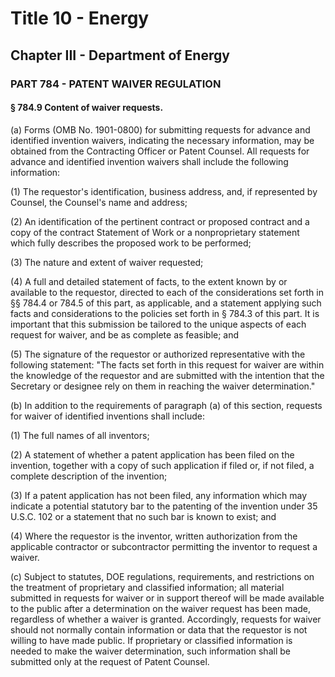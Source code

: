 
# Title 10 - Energy
## Chapter III - Department of Energy
### PART 784 - PATENT WAIVER REGULATION
#### § 784.9 Content of waiver requests.

(a) Forms (OMB No. 1901-0800) for submitting requests for advance and identified invention waivers, indicating the necessary information, may be obtained from the Contracting Officer or Patent Counsel. All requests for advance and identified invention waivers shall include the following information:

(1) The requestor's identification, business address, and, if represented by Counsel, the Counsel's name and address;

(2) An identification of the pertinent contract or proposed contract and a copy of the contract Statement of Work or a nonproprietary statement which fully describes the proposed work to be performed;

(3) The nature and extent of waiver requested;

(4) A full and detailed statement of facts, to the extent known by or available to the requestor, directed to each of the considerations set forth in §§ 784.4 or 784.5 of this part, as applicable, and a statement applying such facts and considerations to the policies set forth in § 784.3 of this part. It is important that this submission be tailored to the unique aspects of each request for waiver, and be as complete as feasible; and

(5) The signature of the requestor or authorized representative with the following statement: "The facts set forth in this request for waiver are within the knowledge of the requestor and are submitted with the intention that the Secretary or designee rely on them in reaching the waiver determination."

(b) In addition to the requirements of paragraph (a) of this section, requests for waiver of identified inventions shall include:

(1) The full names of all inventors;

(2) A statement of whether a patent application has been filed on the invention, together with a copy of such application if filed or, if not filed, a complete description of the invention;

(3) If a patent application has not been filed, any information which may indicate a potential statutory bar to the patenting of the invention under 35 U.S.C. 102 or a statement that no such bar is known to exist; and

(4) Where the requestor is the inventor, written authorization from the applicable contractor or subcontractor permitting the inventor to request a waiver.

(c) Subject to statutes, DOE regulations, requirements, and restrictions on the treatment of proprietary and classified information; all material submitted in requests for waiver or in support thereof will be made available to the public after a determination on the waiver request has been made, regardless of whether a waiver is granted. Accordingly, requests for waiver should not normally contain information or data that the requestor is not willing to have made public. If proprietary or classified information is needed to make the waiver determination, such information shall be submitted only at the request of Patent Counsel.
